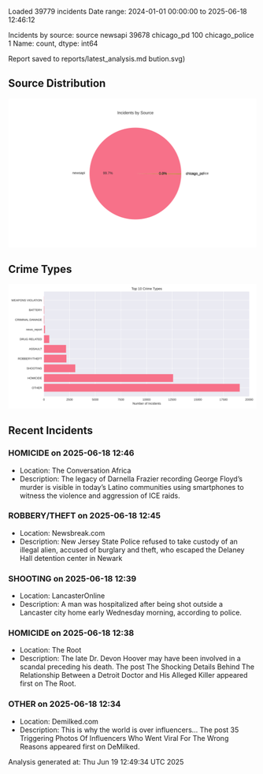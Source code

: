 
Loaded 39779 incidents
Date range: 2024-01-01 00:00:00 to 2025-06-18 12:46:12

Incidents by source:
source
newsapi           39678
chicago_pd          100
chicago_police        1
Name: count, dtype: int64

Report saved to reports/latest_analysis.md
bution.svg)

## Source Distribution
![Source Distribution](images/source_distribution.svg)

## Crime Types
![Crime Types](images/crime_types.svg)

## Recent Incidents

### HOMICIDE on 2025-06-18 12:46
- Location: The Conversation Africa
- Description: The legacy of Darnella Frazier recording George Floyd’s murder is visible in today’s Latino communities using smartphones to witness the violence and aggression of ICE raids.


### ROBBERY/THEFT on 2025-06-18 12:45
- Location: Newsbreak.com
- Description: New Jersey State Police refused to take custody of an illegal alien, accused of burglary and theft, who escaped the Delaney Hall detention center in Newark


### SHOOTING on 2025-06-18 12:39
- Location: LancasterOnline
- Description: A man was hospitalized after being shot outside a Lancaster city home early Wednesday morning, according to police.


### HOMICIDE on 2025-06-18 12:38
- Location: The Root
- Description: The late Dr. Devon Hoover may have been involved in a scandal preceding his death. 
The post The Shocking Details Behind The Relationship Between a Detroit Doctor and His Alleged Killer appeared first on The Root.


### OTHER on 2025-06-18 12:34
- Location: Demilked.com
- Description: This is why the world is over influencers...
The post 35 Triggering Photos Of Influencers Who Went Viral For The Wrong Reasons appeared first on DeMilked.

Analysis generated at: Thu Jun 19 12:49:34 UTC 2025

